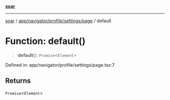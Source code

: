 [**soar**](../../../../../../README.md)

***

[soar](../../../../../../modules.md) / [app/navigator/profile/settings/page](../README.md) / default

# Function: default()

> **default**(): `Promise`\<`Element`\>

Defined in: app/navigator/profile/settings/page.tsx:7

## Returns

`Promise`\<`Element`\>
